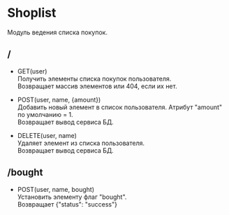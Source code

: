 # Shoplist
Модуль ведения списка покупок. 

## / 
- GET(user)  
Получить элементы списка покупок пользователя.  
Возвращает массив элементов или 404, если их нет.

- POST(user, name, {amount})  
Добавить новый элемент в список пользователя. Атрибут "amount" по умолчанию = 1.  
Возвращает вывод сервиса БД. 

- DELETE(user, name)  
Удаляет элемент из списка пользователя.  
Возвращает вывод сервиса БД. 

## /bought  
- POST(user, name, bought)  
Установить элементу флаг "bought".  
Возвращает {"status": "success"}